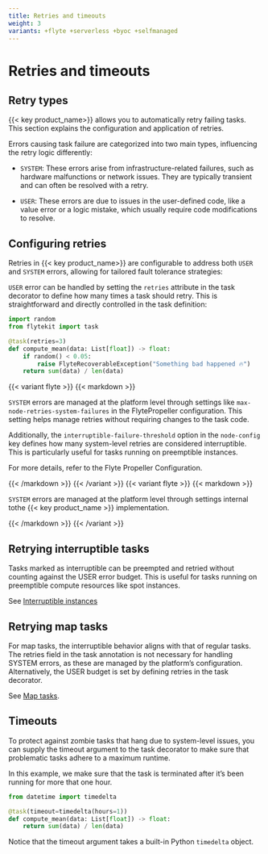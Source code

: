 ```yaml
---
title: Retries and timeouts
weight: 3
variants: +flyte +serverless +byoc +selfmanaged
---
```


# Retries and timeouts

## Retry types

{{< key product_name>}} allows you to automatically retry failing tasks. This section explains the configuration and application of retries.

Errors causing task failure are categorized into two main types, influencing the retry logic differently:

* `SYSTEM`: These errors arise from infrastructure-related failures, such as hardware malfunctions or network issues.
  They are typically transient and can often be resolved with a retry.

* `USER`: These errors are due to issues in the user-defined code, like a value error or a logic mistake, which usually require code modifications to resolve.

## Configuring retries

Retries in {{< key product_name>}} are configurable to address both `USER` and `SYSTEM` errors, allowing for tailored fault tolerance strategies:

`USER` error can be handled by setting the `retries` attribute in the task decorator to define how many times a task should retry.
This is straightforward and directly controlled in the task definition:

```python
import random
from flytekit import task

@task(retries=3)
def compute_mean(data: List[float]) -> float:
    if random() < 0.05:
        raise FlyteRecoverableException("Something bad happened 🔥")
    return sum(data) / len(data)
```

{{< variant flyte >}}
{{< markdown >}}

`SYSTEM` errors are managed at the platform level through settings like `max-node-retries-system-failures` in the FlytePropeller configuration.
This setting helps manage retries without requiring changes to the task code.

Additionally, the `interruptible-failure-threshold` option in the `node-config` key defines how many system-level retries are considered interruptible.
This is particularly useful for tasks running on preemptible instances.

For more details, refer to the Flyte Propeller Configuration.

{{< /markdown >}}
{{< /variant >}}
{{< variant flyte >}}
{{< markdown >}}

`SYSTEM` errors are managed at the platform level through settings internal tothe {{< key product_name >}} implementation.

{{< /markdown >}}
{{< /variant >}}

## Retrying interruptible tasks

Tasks marked as interruptible can be preempted and retried without counting against the USER error budget.
This is useful for tasks running on preemptible compute resources like spot instances.

See [Interruptible instances](./interruptible-instances)

## Retrying map tasks

For map tasks, the interruptible behavior aligns with that of regular tasks. The retries field in the task annotation is not necessary for handling SYSTEM errors, as these are managed by the platform’s configuration. Alternatively, the USER budget is set by defining retries in the task decorator.

See [Map tasks](../map-tasks).

## Timeouts

To protect against zombie tasks that hang due to system-level issues, you can supply the timeout argument to the task decorator to make sure that problematic tasks adhere to a maximum runtime.

In this example, we make sure that the task is terminated after it’s been running for more that one hour.

```python
from datetime import timedelta

@task(timeout=timedelta(hours=1))
def compute_mean(data: List[float]) -> float:
    return sum(data) / len(data)
```

Notice that the timeout argument takes a built-in Python `timedelta` object.
